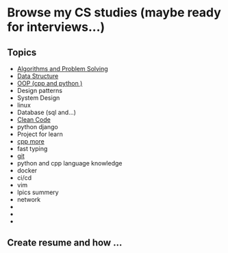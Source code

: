 # Browse my CS studies (maybe ready for interviews...)

## Topics

- [Algorithms and Problem Solving](./Algorithms)
- [Data Structure](https://github.com/mo1ein/cs-studies/blob/main/Data%20Sturcture/README.md)
- [OOP (cpp and python )](./OOP)
- Design patterns
- System Design
- linux
- Database (sql and...)
- [Clean Code](https://github.com/mo1ein/cs-studies/tree/main/Clean%20Code)
- python django
- Project for learn
- [cpp more]()
- fast typing
- [git](./git)
- python and cpp language knowledge
- docker
- ci/cd
- vim
- lpics summery
- network
-
-
-
## Create resume and how ...
